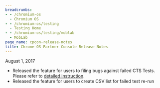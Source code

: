 ```yaml
---
breadcrumbs:
- - /chromium-os
  - Chromium OS
- - /chromium-os/testing
  - Testing Home
- - /chromium-os/testing/moblab
  - MobLab
page_name: cpcon-release-notes
title: Chrome OS Partner Console Release Notes
---
```


August 1, 2017

*   Released the feature for users to filing bugs against failed CTS
            Tests. Please refer to [detailed
            instruction](https://docs.google.com/document/d/1CdbV8HtJoeNyN6cnVNhdBDGVnn7XZhn_xsiYH65VnCo/edit).
*   Released the feature for users to create CSV list for failed test
            re-run
